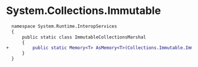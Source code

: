# System.Collections.Immutable

```diff
  namespace System.Runtime.InteropServices
  {
      public static class ImmutableCollectionsMarshal
      {
+         public static Memory<T> AsMemory<T>(Collections.Immutable.ImmutableArray<T>.Builder? builder);
      }
  }
```
